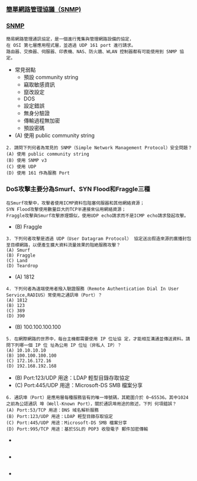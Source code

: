 ### [簡單網路管理協議（SNMP)](https://www.techtarget.com/searchnetworking/definition/SNMP)
### [SNMP](https://ithelp.ithome.com.tw/articles/10275997?sc=hot) 
```
簡易網路管理通訊協定，是一個進行蒐集與管理網路設備的協定，
在 OSI 第七層應用程式層，並透過 UDP 161 port 進行請求。
路由器、交換器、伺服器、印表機、NAS、防火牆、WLAN 控制器都有可能使用到 SNMP 協定。
```
- 常見弱點
  - 預設 community string
  - 竊取敏感資訊
  - 竄改設定
  - DOS
  - 設定錯誤
  - 無身分驗證
  - 傳輸過程無加密
  - 預設密碼
- (A) 使用 public community string
```
2. 請問下列何者為常見的 SNMP（Simple Network Management Protocol）安全問題？
(A) 使用 public community string
(B) 使用 SNMP v3
(C) 使用 UDP
(D) 使用 161 作為服務 Port
```
### DoS攻擊主要分為Smurf、SYN Flood和Fraggle三種
```
在Smurf攻擊中，攻擊者使用ICMP資料包阻塞伺服器和其他網絡資源；
SYN Flood攻擊使用數量巨大的TCP半連接來佔用網絡資源；
Fraggle攻擊與Smurf攻擊原理類似，使用UDP echo請求而不是ICMP echo請求發起攻擊。
```
- (B) Fraggle
```
3. 下列何者攻擊是透過 UDP（User Datagram Protocol） 協定送出假造來源的廣播封包至目標網路，以便產生擴大資料流量效果的阻絶服務攻擊？
(A) Smurf
(B) Fraggle
(C) Land
(D) Teardrop
```
- (A) 1812
```
4. 下列何者為遠端使用者撥入驗證服務（Remote Authentication Dial In User Service,RADIUS）常使用之通訊埠（Port）？
(A) 1812
(B) 123
(C) 389
(D) 390
```
- (B) 100.100.100.100
```
5. 在網際網路的世界中，每台主機都需要使用 IP 位址協 定，才能相互溝通並傳送資料。請問下列哪一個 IP 位 址為公用 IP 位址（非私人 IP）？
(A) 10.10.10.10
(B) 100.100.100.100
(C) 172.16.172.16
(D) 192.168.192.168
```
- (B) Port:123/UDP 用途：LDAP 輕型目錄存取協定
- (C) Port:445/UDP 用途：Microsoft-DS SMB 檔案分享
```
6. 通訊埠（Port）是應用層每種服務皆有的唯一埠號碼，其範圍介於 0~65536。其中1024之前為公認通訊 埠（Well-Known Port），關於通訊埠用途的敘述，下列 何項錯誤？
(A) Port:53/TCP 用途：DNS 域名解析服務
(B) Port:123/UDP 用途：LDAP 輕型目錄存取協定
(C) Port:445/UDP 用途：Microsoft-DS SMB 檔案分享
(D) Port:995/TCP 用途：基於SSL的 POP3 收發電子 郵件加密傳輸
```
-
```
```
-
```
```
-
```
```
